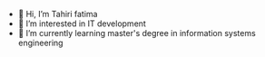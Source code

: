 - 👋 Hi, I’m Tahiri fatima
- 👀 I’m interested in IT development
- 🌱 I’m currently learning master's degree in information systems engineering


<!---
tahiri-fatima/tahiri-fatima is a ✨ special ✨ repository because its `README.md` (this file) appears on your GitHub profile.
You can click the Preview link to take a look at your changes.
--->
